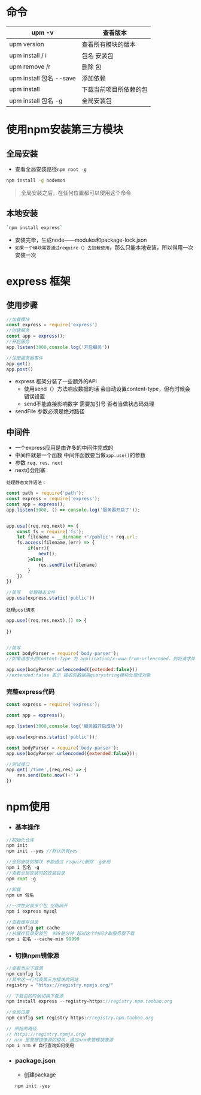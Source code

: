 # 命令

| upm -v                  | 查看版本               |
| ----------------------- | ---------------------- |
| upm version             | 查看所有模块的版本     |
| upm install / i         | 包名  安装包           |
| upm remove /r           | 删除 包                |
| upm install 包名 --save | 添加依赖               |
| upm install             | 下载当前项目所依赖的包 |
| upm install 包名 -g     | 全局安装包             |

# 使用npm安装第三方模块

## 全局安装

+ 查看全局安装路径`npm root -g`

``` bash
npm install -g nodemon
```

> 全局安装之后，在任何位置都可以使用这个命令

## 本地安装

``` bash
`npm install express`
```



+ 安装完毕，生成node——modules和package-lock.json
+ `如果一个模块需要通过require（）去加载使用`，那么只能本地安装，所以得用一次安装一次

# express 框架

## 使用步骤

``` js
//加载模块
const express = require('express')
//创建服务
const app = express();
//开启服务
app.listen(3000,console.log('开启服务'))

//注册服务器事件
app.get()
app.post()


```

+ express 框架分装了一些额外的API 
  + 使用send（）方法响应数据的话  会自动设置content-type，但有时候会错误设置
  + send不能直接影响数字 需要加引号 否者当做状态码处理
+ sendFile  参数必须是绝对路径

## 中间件

+ 一个express应用是由许多的中间件完成的
+ 中间件就是一个函数 中间件函数要当做`app.use()`的参数  
+ 参数  `req、res、next`
+ next()会阻塞

`处理静态文件语法：`

``` js
const path = require('path');
const express = require('express');
const app = express();
app.listen(3000, () => console.log('服务器开启了'));


app.use((req,req,next) => {
    const fs = require('fs');
    let filename = __dirname +'/public'+ req.url;
    fs.access(filename,(err) => {
        if(err){
            next();
        }else{
            res.sendFile(filename)
        }
    })
})

//简写   处理静态文件
app.use(express.static('public'))
```

`处理post请求`

``` js
app.use((req,res,next),() => {
    
})


//简写
const bodyParser = require('body-parser');
//如果请求头的Content-Type 为 application/x-www-from-urlencoded，则将请求体的值赋值给req.body

app.use(bodyParser.urlencoeded({extended:false}))
//extended:false 表示 接收的数据用querystring模块处理成对象
```



### 完整express代码

``` js
const express = require('express');

const app = express();

app.listen(3000,console.log('服务器开启成功'))

app.use(express.static('public'));

const bodyParser = require('body-parser');
app.use(bodyParser.urlencoded({extended:false}));

//测试接口
app.get('/time',(req,res) => {
    res.send(Date.now()+'')
})
```

# npm使用

+ ### 基本操作

``` js
//初始化仓库
npm init
npm init --yes //默认所有yes

//全局安装的模块 不能通过 require删除 -g全局
npm i 包名 -g
//查看全局安装时的安装目录
npm root -g

//卸载
npm un 包名

//一次性安装多个包 空格隔开
npm i express mysql

//查看缓存目录
npm config get cache
//从缓存目录安装包  999是分钟 超过这个时间才取服务器下载
npm i 包名 --cache-min 99999


```

+ ### 切换npm镜像源

``` js
//查看当前下载源
npm config ls
//其中这一行代表第三方模块的网站
registry = "https://registry.npmjs.org/"

// 下载包的时候切换下载源
npm install express --registry=https://registry.npm.taobao.org

//全局设置
npm config set registry https://registry.npm.taobao.org

// 原始的路径
// https://registry.npmjs.org/
// nrm 是管理镜像源的模块，通过nrm来管理镜像源
npm i nrm # 自行查询如何使用 
```

+ ### package.json

  + 创建package

  ``` js
  npm init -yes
  ```

  